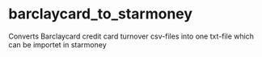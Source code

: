 # barclaycard_to_starmoney
Converts Barclaycard credit card turnover csv-files into one txt-file which can be importet in starmoney
